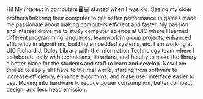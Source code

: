 Hi! My interest in computers 🖥️ 💻 started when I was kid. Seeing my older brothers tinkering their computer to get better performance in games made me passionate about making computers efficient and faster. My passion and interest drove me to study computer science at UIC where I learned different programming languages, teamwork in group projects, enhanced efficiency in algorithms, building embedded systems, etc.
I am working at UIC Richard J. Daley Library with the Information Technology team where I collaborate daily with technicians, librarians, and faculty to make the library a better place for the students and staff to learn and develop.
Now I am thrilled to apply all I have to the real world, starting from software to increase efficiency, enhance algorithms, and make user interface easier to use. Moving into hardware to reduce power consumption, better compact design, and less head emission.
